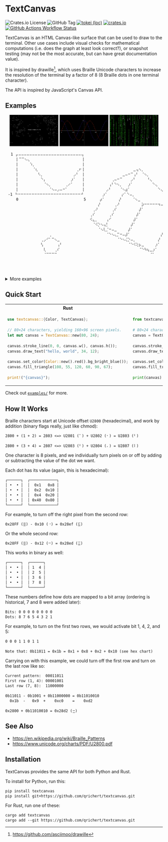 # TextCanvas

![Crates.io License](https://img.shields.io/crates/l/textcanvas)
![GitHub Tag](https://img.shields.io/github/v/tag/qrichert/textcanvas?sort=semver&filter=*.*.*&label=release)
[![tokei (loc)](https://tokei.rs/b1/github/qrichert/textcanvas?label=loc&style=flat)](https://github.com/XAMPPRocky/tokei)
[![crates.io](https://img.shields.io/crates/d/textcanvas?logo=rust&logoColor=white&color=orange)](https://crates.io/crates/textcanvas)
[![GitHub Actions Workflow Status](https://img.shields.io/github/actions/workflow/status/qrichert/textcanvas/run-tests.yml?label=tests)](https://github.com/qrichert/textcanvas/actions)

TextCanvas is an HTML Canvas-like surface that can be used to draw to
the terminal. Other use cases include visual checks for mathematical
computations (i.e. does the graph at least look correct?), or snapshot
testing (may not be the most accurate, but can have great documentation
value).

It is inspired by drawille[^1], which uses Braille Unicode characters to
increase the resolution of the terminal by a factor of 8 (8 Braille dots
in one terminal character).

The API is inspired by JavaScript's Canvas API.

## Examples

<p align="center">
  <img src="./examples/game_of_life.png" alt="Game of Life" style="width: 31%;" />
  <img src="./examples/graph.png" alt="Graph" style="width: 31%;" />
  <img src="./examples/matrix.png" alt="Matrix" style="width: 31%;" />
</p>

```
⠀⠀1⠀⡤⠤⠤⠤⠤⠤⠤⠤⠤⠤⠤⠤⠤⠤⠤⠤⠤⠤⠤⠤⠤⠤⠤⠤⢤⠀⠀⠀⠀⠀⠀⠀⠀⠀⠀⠀⠀⠀⠀⠀⠀⠀⠀⠀⠀⠀⠀⠀⠀⠀⠀⠀⠀⠀⠀⠀⠀⠀⠀⠀⠀⠀⠀⠀⠀⠀⠀⠀⠀⠀⠀⠀⠀⠀⠀⠀
⠀⠀⠀⠀⡇⠉⠉⠢⢄⠀⠀⠀⠀⠀⠀⠀⠀⠀⠀⠀⠀⠀⠀⠀⠀⠀⠀⠀⢸⠀⠀⠀⠀⠀⠀⠀⠀⠀⠀⠀⠀⠀⠀⠀⠀⠀⠀⠀⠀⠀⠀⠀⠀⠀⠀⠀⠀⠀⠀⠀⠑⠢⣀⠀⠀⠀⠀⠀⠀⠀⠀⠀⠀⠀⠀⠀⠀⠀⠀⠀
⠀⠀⠀⠀⡇⠀⠀⠀⠀⠱⡀⠀⠀⠀⠀⠀⠀⠀⠀⠀⠀⠀⠀⠀⠀⠀⠀⠀⢸⠀⠀⠀⠀⠀⠀⠀⠀⠀⠀⠀⠀⠀⠀⠀⠀⠀⠀⠀⠀⠀⠀⠀⠀⠀⠀⠀⠀⠀⠀⠀⠀⠀⠀⠑⠢⣀⠀⠀⠀⠀⠀⠀⠀⠀⠀⠀⠀⠀⠀⠀
⠀⠀⠀⠀⡇⠀⠀⠀⠀⠀⠈⢆⠀⠀⠀⠀⠀⠀⠀⠀⠀⠀⠀⠀⠀⠀⢀⠖⢸⠀⠀⠀⠀⠀⠀⠀⠀⠀⠀⠀⠀⠀⠀⠀⠀⠀⠀⣀⢤⠢⡀⠀⠀⠀⠀⠀⠀⠀⠀⠀⠀⠀⠀⠀hello,⠢world⠀⠀⠀⠀
⠀⠀⠀⠀⡇⠀⠀⠀⠀⠀⠀⠀⠣⡀⠀⠀⠀⠀⠀⠀⠀⠀⠀⠀⠀⡠⠃⠀⢸⠀⠀⠀⠀⠀⠀⠀⠀⠀⠀⠀⠀⠀⠀⣀⠤⠒⠉⢠⠃⠀⠈⠢⡀⠀⠀⠀⠀⠀⠀⠀⠀⠀⠀⠀⠀⠀⠀⠀⠀⠀⠀⠀⠉⠢⢄⠀⠀⠀⠀⠀
⠀⠀⠀⠀⡇⠀⠀⠀⠀⠀⠀⠀⠀⠑⡄⠀⠀⠀⠀⠀⠀⠀⠀⠀⡰⠁⠀⠀⢸⠀⠀⠀⠀⠀⠀⠀⠀⠀⠀⢀⠤⠒⠉⠀⠀⠀⡠⠃⠀⠀⠀⠀⠘⢄⠀⠀⠀⠀⠀⠀⠀⠀⠀⠀⠀⠀⠀⠀⠀⠀⠀⠀⠀⠀⠀⠉⠢⢄⠀⠀
⠀⠀⠀⠀⡇⠀⠀⠀⠀⠀⠀⠀⠀⠀⠈⠢⡀⠀⠀⠀⠀⠀⢀⠔⠁⠀⠀⠀⢸⠀⠀⠀⠀⠀⠀⠀⠀⠀⢠⠃⠑⠢⡀⠀⠀⡰⠁⠀⠀⠀⠀⠀⠀⠀⠑⢄⠀⠀⠀⠀⠀⠀⠀⠀⠀⠀⠀⠀⠀⠀⠀⠀⠀⠀⠀⠀⠀⠀⠀⠀
⠀⠀⠀⠀⡇⠀⠀⠀⠀⠀⠀⠀⠀⠀⠀⠀⠈⠢⠤⡠⠤⠒⠁⠀⠀⠀⠀⠀⢸⠀⠀⠀⠀⠀⠀⠀⠀⡠⠃⠀⠀⠀⠈⠢⣴⠁⠀⠀⠀⠀⠀⠀⠀⠀⠀⠀⠑⢄⠀⠀⠀⠀⠀⠀⠀⠀⠀⠀⠀⠀⠀⠀⠀⠀⠀⠀⠀⠀⠀⠀
⠀-1⠀⠓⠒⠒⠒⠒⠒⠒⠒⠒⠒⠒⠒⠒⠒⠒⠒⠒⠒⠒⠒⠒⠒⠒⠒⠚⠀⠀⠀⠀⠀⠀⠀⡰⠁⠀⠀⠀⠀⠀⡔⠁⠑⠤⡀⠀⠀⠀⠀⠀⠀⠀⠀⠀⠀⠑⡄⠀⠀⠀⠀⠀⠀⠀⠀⠀⠀⠀⠀⠀⠀⠀⠀⠀⠀⠀⠀
⠀⠀⠀⠀0⠀⠀⠀⠀⠀⠀⠀⠀⠀⠀⠀⠀⠀⠀⠀⠀⠀⠀⠀⠀⠀⠀⠀⠀5⠀⠀⠀⠀⠀⡴⠁⠀⠀⠀⠀⠀⡜⠀⠀⠀⠀⠈⠢⣀⠀⠀⠀⠀⠀⠀⠀⠀⠀⠈⠢⡀⠀⠀⠀⠀⠀⠀⠀⠀⠀⠀⠀⠀⠀⠀⠀⠀⠀⠀
⠀⠀⠀⠀⠀⠀⠀⠀⠀⠀⠀⠀⠀⠀⠀⠀⠀⠀⠀⠀⠀⠀⠀⠀⠀⠀⠀⠀⠀⠀⠀⠀⠀⠀⡜⠀⠀⠀⠀⠀⢀⠜⠀⠀⠀⠀⠀⠀⠀⠀⡵⠒⠒⠒⠒⠒⠲⠤⠤⠤⠤⠬⢦⠀⠀⠀⠀⠀⠀⠀⠀⠀⠀⠀⠀⠀⠀⠀⠀⠀
⠀⠀⠀⠀⠀⠀⠀⠀⠀⠀⠀⠀⠀⠀⠀⠀⠀⠀⠀⠀⠀⠀⠀⠀⠀⠀⠀⠀⠀⠀⠀⠀⢀⠜⠀⠀⠀⠀⠀⢀⠎⠀⠀⠀⠀⠀⠀⠀⠀⡼⠁⠀⠀⠀⠀⠀⠀⠀⠀⠀⠀⢠⠃⠀⠀⠀⠀⠀⠀⠀⠀⠀⠀⠀⠀⠀⠀⠀⠀⠀
⠀⠀⠀⠀⠀⠀⠀⠀⠀⠀⠀⠀⠀⠀⠀⠀⠀⠀⠀⠀⠀⠀⠀⠀⠀⠀⠀⠀⠀⠀⠀⢀⠎⠀⠀⠀⠀⠀⢀⠎⠀⠀⠀⠀⠀⠀⠀⠀⡼⠁⠀⠀⠀⠀⠀⠀⠀⠀⠀⠀⢠⠃⠀⠀⠀⠀⠀⠀⠀⠀⠀⠀⠀⠀⠀⠀⠀⠀⠀⠀
⠀⠀⠀⠀⠀⠀⠀⠀⠀⠀⠀⠀⠀⠀⠀⠀⠀⠀⠀⠀⠀⠀⠀⠀⠀⠀⠀⠀⠀⠀⠀⠪⣄⡀⠀⠀⠀⢠⠊⠀⠀⠀⠀⠀⠀⠀⠀⡼⠁⠀⠀⠀⠀⠀⠀⠀⠀⠀⠀⢀⠎⠀⠀⠀⠀⠀⠀⠀⠀⠀⠀⠀⠀⠀⠀⠀⠀⠀⠀⠀
⠀⠀⠀⠀⠀⠀⠀⠀⠀⠀⠀⠀⠀⠀⠀⠀⠀⠀⠀⠀⠀⠀⠀⠀⠀⠀⠀⠀⠀⠀⠀⠀⠈⠪⡑⠢⢤⡃⠀⠀⠀⠀⠀⠀⠀⠀⡼⠁⠀⠀⠀⠀⠀⠀⠀⠀⠀⠀⢀⠎⠀⠀⠀⠀⠀⠀⠀⠀⠀⠀⠀⠀⠀⠀⠀⠀⠀⠀⠀⠀
⠀⠀⠀⠀⠀⠀⠀⠀⠀⠀⠀⠀⠀⠀⠀⠀⠀⠀⠀⠀⠀⠀⠀⠀⠀⠀⠀⠀⠀⠀⠀⠀⠀⠀⠈⠢⢇⡈⠒⠤⣀⠀⠀⠀⠀⡼⠁⠀⠀⠀⠀⠀⠀⠀⠀⠀⠀⠀⡞⠀⠀⠀⠀⠀⠀⠀⠀⠀⠀⠀⠀⠀⠀⠀⠀⠀⠀⠀⠀⠀
⠀⠀⠀⠀⠀⠀⠀⠀⠀⠀⠀⠀⠀⠀⠀⠀⢀⠀⠀⠀⠀⠀⠀⠀⠀⠀⠀⠀⠀⠀⠀⠀⠀⠀⠀⠀⠀⠈⠑⠢⢄⡉⠒⠤⡼⠁⠀⠀⠀⠀⠀⠀⠀⠀⠀⠀⠀⡜⠀⠀⠀⠀⠀⠀⠀⠀⠀⠀⠀⠀⢀⠀⠀⠀⠀⠀⠀⠀⠀⠀
⠀⠀⠀⠀⠀⠀⠀⠀⠀⠀⠀⠀⠀⢀⡠⠊⠁⠉⠢⣀⠀⠀⠀⠀⠀⠀⠀⠀⠀⠀⠀⠀⠀⠀⠀⠀⠀⠀⠀⠀⠀⠈⠑⠢⢌⡑⠤⡀⠀⠀⠀⠀⠀⠀⠀⠀⡜⠀⠀⠀⠀⠀⠀⠀⠀⠀⠀⠀⢀⣴⣿⣷⣄⠀⠀⠀⠀⠀⠀⠀
⠀⠀⠀⠀⠀⠀⠀⠀⠀⠀⠀⠀⠀⢣⠀⠀⠀⠀⠀⢠⠃⠀⠀⠀⠀⠀⠀⠀⠀⠀⠀⠀⠀⠀⠀⠀⠀⠀⠀⠀⠀⠀⠀⠀⠀⠈⠑⠪⢕⡦⣀⠀⠀⠀⠀⡰⠁⠀⠀⠀⠀⠀⠀⠀⠀⠀⠀⢴⣿⣿⣿⣿⣿⣷⠄⠀⠀⠀⠀⠀
⠀⠀⠀⠀⠀⠀⠀⠀⠀⠀⠀⠀⠀⠀⢇⠀⠀⠀⢀⠎⠀⠀⠀⠀⠀⠀⠀⠀⠀⠀⠀⠀⠀⠀⠀⠀⠀⠀⠀⠀⠀⠀⠀⠀⠀⠀⠀⠀⠀⠈⠑⠳⢦⣀⡰⠁⠀⠀⠀⠀⠀⠀⠀⠀⠀⠀⠀⠀⠙⢿⣿⣿⠟⠁⠀⠀⠀⠀⠀⠀
⠀⠀⠀⠀⠀⠀⠀⠀⠀⠀⠀⠀⠀⠀⠈⠉⠉⠉⠉⠀⠀⠀⠀⠀⠀⠀⠀⠀⠀⠀⠀⠀⠀⠀⠀⠀⠀⠀⠀⠀⠀⠀⠀⠀⠀⠀⠀⠀⠀⠀⠀⠀⠀⠈⠁⠀⠀⠀⠀⠀⠀⠀⠀⠀⠀⠀⠀⠀⠀⠀⠙⠁⠀⠀⠀⠀⠀⠀⠀⠀
⠀⠀⠀⠀⠀⠀⠀⠀⠀⠀⠀⠀⠀⠀⠀⠀⠀⠀⠀⠀⠀⠀⠀⠀⠀⠀⠀⠀⠀⠀⠀⠀⠀⠀⠀⠀⠀⠀⠀⠀⠀⠀⠀⠀⠀⠀⠀⠀⠀⠀⠀⠀⠀⠀⠀⠀⠀⠀⠀⠀⠀⠀⠀⠀⠀⠀⠀⠀⠀⠀⠀⠀⠀⠀⠀⠀⠀⠀⠀⠀
⠀⠀⠀⠀⠀⠀⠀⠀⠀⠀⠀⠀⠀⠀⠀⠀⠀⠀⠀⠀⠀⠀⠀⠀⠀⠀⠀⠀⠀⠀⠀⠀⠀⠀⠀⠀⠀⠀⠀⠀⠀⠀⠀⠀⠀⠀⠀⠀⠀⠀⠀⠀⠀⠀⠀⠀⠀⠀⠀⠀⠀⠀⠀⠀⠀⠀⠀⠀⠀⠀⠀⠀⠀⠀⠀⠀⠀⠀⠀⠀
⠀⠀⠀⠀⠀⠀⠀⠀⠀⠀⠀⠀⠀⠀⠀⠀⠀⠀⠀⠀⠀⠀⠀⠀⠀⠀⠀⠀⠀⠀⠀⠀⠀⠀⠀⠀⠀⠀⠀⠀⠀⠀⠀⠀⠀⠀⠀⠀⠀⠀⠀⠀⠀⠀⠀⠀⠀⠀⠀⠀⠀⠀⠀⠀⠀⠀⠀⠀⠀⠀⠀⠀⠀⠀⠀⠀⠀⠀⠀⠀
```

<details><summary>More examples</summary>
<p>

## Shapes

<table>
<tr><th></th><th>Rust</th><th>Python</th></tr>
<tr><td>

```
⠑⠢⣀⠀⠀⠀⠀⠀⠀⠀⠀⠀⠀⠀⠀
⠀⠀⠀⠑⠢⣀⠀⠀⠀⠀⠀⠀⠀⠀⠀
⠀hello,⠢world⠀⠀
⠀⠀⠀⠀⠀⠀⠀⠀⠀⠉⠢⢄⠀⠀⠀
⠀⠀⠀⠀⠀⠀⠀⠀⠀⠀⠀⠀⠉⠢⢄

⠀⠀⠀⠀⠀⠀⠀⠀⠀⠀⠀⠀⠀⠀⠀ ⠀⠀⠀⠀⠀⠀⠀⠀⠀⠀⠀⠀⠀⠀⠀
⠀⠀⢰⠒⠒⠒⠒⠒⠒⠒⠒⠒⡆⠀⠀ ⠀⠀⢰⣶⣶⣶⣶⣶⣶⣶⣶⣶⡆⠀⠀
⠀⠀⢸⠀⠀⠀⠀⠀⠀⠀⠀⠀⡇⠀⠀ ⠀⠀⢸⣿⣿⣿⣿⣿⣿⣿⣿⣿⡇⠀⠀
⠀⠀⠸⠤⠤⠤⠤⠤⠤⠤⠤⠤⠇⠀⠀ ⠀⠀⠸⠿⠿⠿⠿⠿⠿⠿⠿⠿⠇⠀⠀
⠀⠀⠀⠀⠀⠀⠀⠀⠀⠀⠀⠀⠀⠀⠀ ⠀⠀⠀⠀⠀⠀⠀⠀⠀⠀⠀⠀⠀⠀⠀

⠀⠀⠀⠀⠀⠀⠀⠀⠀⠀⠀⠀⠀⠀⠀ ⠀⠀⠀⠀⠀⠀⠀⠀⠀⠀⠀⠀⠀⠀⠀
⠀⠀⢰⠢⠤⣀⡀⠀⠀⠀⠀⠀⠀⠀⠀ ⠀⠀⢰⣦⣤⣀⡀⠀⠀⠀⠀⠀⠀⠀⠀
⠀⠀⢸⠀⠀⠀⠈⠉⢒⡢⠄⠀⠀⠀⠀ ⠀⠀⢸⣿⣿⣿⣿⣿⣶⡦⠄⠀⠀⠀⠀
⠀⠀⡇⠀⣀⠤⠔⠊⠁⠀⠀⠀⠀⠀⠀ ⠀⠀⣿⣿⣿⠿⠟⠋⠁⠀⠀⠀⠀⠀⠀
⠀⠀⠓⠉⠀⠀⠀⠀⠀⠀⠀⠀⠀⠀⠀ ⠀⠀⠛⠉⠀⠀⠀⠀⠀⠀⠀⠀⠀⠀⠀

⠀⠀⠀⠀⠀⠀⣀⣀⣀⡀⠀⠀⠀⠀⠀ ⠀⠀⠀⠀⠀⠀⣀⣀⣀⡀⠀⠀⠀⠀⠀
⠀⠀⠀⠀⡠⠊⠀⠀⠀⠈⠢⡀⠀⠀⠀ ⠀⠀⠀⠀⣠⣾⣿⣿⣿⣿⣦⡀⠀⠀⠀
⠀⠀⠀⠀⡇⠀⠀⠀⠀⠀⠀⡇⠀⠀⠀ ⠀⠀⠀⠀⣿⣿⣿⣿⣿⣿⣿⡇⠀⠀⠀
⠀⠀⠀⠀⠣⡀⠀⠀⠀⠀⡠⠃⠀⠀⠀ ⠀⠀⠀⠀⠻⣿⣿⣿⣿⣿⡿⠃⠀⠀⠀
⠀⠀⠀⠀⠀⠈⠒⠒⠒⠊⠀⠀⠀⠀⠀ ⠀⠀⠀⠀⠀⠈⠛⠛⠛⠋⠀⠀⠀⠀⠀

⠀⠀⠀⠀⠀⠀⠀⢀⠀⠀⠀⠀⠀⠀⠀ ⠀⠀⠀⠀⠀⠀⠀⢀⠀⠀⠀⠀⠀⠀⠀
⠀⠀⠀⠀⢀⡠⠊⠁⠉⠢⣀⠀⠀⠀⠀ ⠀⠀⠀⠀⠀⢀⣴⣿⣷⣄⠀⠀⠀⠀⠀
⠀⠀⠀⠀⢣⠀⠀⠀⠀⠀⢠⠃⠀⠀⠀ ⠀⠀⠀⠀⢴⣿⣿⣿⣿⣿⣷⠄⠀⠀⠀
⠀⠀⠀⠀⠀⢇⠀⠀⠀⢀⠎⠀⠀⠀⠀ ⠀⠀⠀⠀⠀⠙⢿⣿⣿⠟⠁⠀⠀⠀⠀
⠀⠀⠀⠀⠀⠈⠉⠉⠉⠉⠀⠀⠀⠀⠀ ⠀⠀⠀⠀⠀⠀⠀⠙⠁⠀⠀⠀⠀⠀⠀
```

</td><td>

```rust
let mut canvas = TextCanvas::new(15, 5);
canvas.stroke_line(0, 0, canvas.w(), canvas.h());
canvas.draw_text("hello, world", 1, 2);



let mut canvas = TextCanvas::new(15, 5);
canvas.stroke_rect(5, 5, 20, 10);




let mut canvas = TextCanvas::new(15, 5);
canvas.stroke_triangle(5, 5, 20, 10, 4, 17);




let mut canvas = TextCanvas::new(15, 5);
canvas.stroke_circle(canvas.cx(), canvas.cy(), 7);




let mut canvas = TextCanvas::new(15, 5);
canvas.stroke_ngon(canvas.cx(), canvas.cy(), 7, 5, PI / 2.0);
```

</td><td>

<!-- blacken-docs:off -->

```python
canvas = TextCanvas(15, 5)
canvas.stroke_line(0, 0, canvas.w, canvas.h)
canvas.draw_text("hello, world", 1, 2)



canvas = TextCanvas(15, 5)
canvas.fill_rect(5, 5, 20, 10)




canvas = TextCanvas(15, 5)
canvas.fill_triangle(5, 5, 20, 10, 4, 17)




canvas = TextCanvas(15, 5)
canvas.fill_circle(canvas.cx, canvas.cy, 7)




canvas = TextCanvas(15, 5)
canvas.fill_ngon(canvas.cx, canvas.cy, 7, 4, 0.0)
```

<!-- blacken-docs:on -->

</td></tr>
</table>

## Plots

<table>
<tr><th></th><th>Rust</th><th>Python</th></tr>
<tr><td>

```
⠀⠀⠀⠀⠀⠀⠀⠀⠀⠀⠀⢀⠤⠒⠉ ⠀⠀⠀⠀⠀⠀⠀⠀⠀⠀⠀⢀⠀⠂⠈ ⠀⠀⠀⠀⠀⠀⠀⠀⠀⠀⠀⢀⠀⡆⢸
⠀⠀⠀⠀⠀⠀⠀⠀⢀⠤⠊⠁⠀⠀⠀ ⠀⠀⠀⠀⠀⠀⠀⠀⢀⠀⠂⠀⠀⠀⠀ ⠀⠀⠀⠀⠀⠀⠀⠀⢀⠀⡆⢸⠀⡇⢸
⠀⠀⠀⠀⠀⢀⠤⠊⠁⠀⠀⠀⠀⠀⠀ ⠀⠀⠀⠀⠀⢀⠀⠂⠀⠀⠀⠀⠀⠀⠀ ⠀⠀⠀⠀⠀⢀⠀⡆⢸⠀⡇⢸⠀⡇⢸
⠀⠀⢀⠤⠊⠁⠀⠀⠀⠀⠀⠀⠀⠀⠀ ⠀⠀⢀⠀⠂⠀⠀⠀⠀⠀⠀⠀⠀⠀⠀ ⠀⠀⢀⠀⡆⢸⠀⡇⢸⠀⡇⢸⠀⡇⢸
⡠⠊⠁⠀⠀⠀⠀⠀⠀⠀⠀⠀⠀⠀⠀ ⡀⠂⠀⠀⠀⠀⠀⠀⠀⠀⠀⠀⠀⠀⠀ ⡀⡆⢸⠀⡇⢸⠀⡇⢸⠀⡇⢸⠀⡇⢸

⠱⡀⠀⠀⠀⠀⠀⠀⠀⠀⠀⠀⠀⠀⡜ ⡇⠀⠀⠀⠀⠀⠀⠀⠀⠀⠀⠀⠀⢠⣿
⠀⢣⠀⠀⠀⠀⠀⠀⠀⠀⠀⠀⠀⡜⠀ ⣿⡄⠀⠀⠀⠀⠀⠀⠀⠀⠀⠀⠀⣼⣿
⠀⠀⠣⡀⠀⠀⠀⠀⠀⠀⠀⠀⡔⠁⠀ ⣿⣿⣄⠀⠀⠀⠀⠀⠀⠀⠀⢀⣼⣿⣿
⠀⠀⠀⠑⡄⠀⠀⠀⠀⠀⢀⠎⠀⠀⠀ ⣿⣿⣿⣦⡀⠀⠀⠀⠀⠀⣠⣾⣿⣿⣿
⠀⠀⠀⠀⠈⠒⠤⣀⠤⠒⠁⠀⠀⠀⠀ ⣿⣿⣿⣿⣿⣦⣤⣠⣤⣾⣿⣿⣿⣿⣿

⠀⠀⠀⠀⠀⠀⠀⡇⠀⠀⠀⢀⠤⠒⠉ ⠀⠀⠀⠀⡇⢠⠋⠑⡄⠀⠀⠀⠀⠀⢀
⠀⠀⠀⠀⠀⠀⠀⡇⢀⠤⠊⠁⠀⠀⠀ ⠀⠀⠀⠀⣇⠇⠀⠀⢱⠀⠀⠀⠀⠀⡎
⠤⠤⠤⠤⠤⢤⠤⡯⠥⠤⠤⠤⠤⠤⠤ ⡤⠤⠤⠤⡿⠤⠤⠤⠤⡧⠤⠤⠤⡼⠤
⠀⠀⢀⠤⠊⠁⠀⡇⠀⠀⠀⠀⠀⠀⠀ ⠸⡀⠀⢰⡇⠀⠀⠀⠀⠸⡀⠀⢠⠃⠀
⡠⠊⠁⠀⠀⠀⠀⡇⠀⠀⠀⠀⠀⠀⠀ ⠀⠱⡠⠃⡇⠀⠀⠀⠀⠀⠑⠤⠊⠀⠀
```

</td><td>

```rust
let mut canvas = TextCanvas::new(15, 5);
let x: Vec<f64> = (-5..=5).map(f64::from).collect();
let y: Vec<f64> = (-5..=5).map(f64::from).collect();

// Row 1.
Plot::line(&mut canvas, &x, &y);
Plot::scatter(&mut canvas, &x, &y);
Plot::bars(&mut canvas, &x, &y);

// Row 2.
Plot::function(&mut canvas, -10.0, 10.0, &|x| x * x);
Plot::function_filled(&mut canvas, -10.0, 10.0, &|x| x * x);

// Row 3.
Plot::stroke_xy_axes(&mut canvas, &x, &y);
Plot::line(&mut canvas, &x, &y);

let f = |x: f64| x.sin();
Plot::stroke_xy_axes_of_function(&mut canvas, -3.0, 7.0, &f);
Plot::function(&mut canvas, -3.0, 7.0, &f);
```

</td><td>

<!-- blacken-docs:off -->

```python
canvas = TextCanvas(15, 5)
x: list[float] = list(range(-5, 6))
y: list[float] = list(range(-5, 6))

# Row 1.
Plot.line(canvas, x, y)
Plot.scatter(canvas, x, y)
Plot.bars(canvas, x, y)

# Row 2.
Plot.function(canvas, -10.0, 10.0, lambda x: x ** 2)
Plot.function_filled(canvas, -10.0, 10.0, lambda x: x ** 2)

# Row 3.
Plot.stroke_xy_axes(canvas, x, y)
Plot.line(canvas, x, y)

f = lambda x: math.sin(x)
Plot.stroke_xy_axes_of_function(canvas, -3.0, 7.0, f)
Plot.function(canvas, -3.0, 7.0, f)
```

<!-- blacken-docs:on -->

</td></tr>
</table>

## Charts

<table>
<tr><th></th><th>Rust</th><th>Python</th></tr>
<tr><td>

```
⠀⠀⠀⠀⠀⠀⠀5⠀⡤⠤⠤⠤⠤⠤⠤⠤⠤⠤⠤⠤⠤⠤⠤⠤⠤⠤⠤⠤⠤⠤⠤⠤⢤⠀
⠀⠀⠀⠀⠀⠀⠀⠀⠀⡇⠀⠀⠀⠀⠀⠀⠀⠀⠀⠀⠀⠀⠀⠀⠀⠀⠀⠀⠀⣀⠤⠒⠉⢸⠀
⠀⠀⠀⠀⠀⠀⠀⠀⠀⡇⠀⠀⠀⠀⠀⠀⠀⠀⠀⠀⠀⠀⠀⠀⠀⠀⣀⠤⠊⠀⠀⠀⠀⢸⠀
⠀⠀⠀⠀⠀⠀⠀⠀⠀⡇⠀⠀⠀⠀⠀⠀⠀⠀⠀⠀⠀⠀⢀⡠⠒⠉⠀⠀⠀⠀⠀⠀⠀⢸⠀
⠀⠀⠀⠀⠀⠀⠀⠀⠀⡇⠀⠀⠀⠀⠀⠀⠀⠀⠀⢀⠤⠊⠁⠀⠀⠀⠀⠀⠀⠀⠀⠀⠀⢸⠀
⠀⠀⠀⠀⠀⠀⠀⠀⠀⡇⠀⠀⠀⠀⠀⢀⡠⠔⠊⠁⠀⠀⠀⠀⠀⠀⠀⠀⠀⠀⠀⠀⠀⢸⠀
⠀⠀⠀⠀⠀⠀⠀⠀⠀⡇⠀⠀⢀⡠⠔⠁⠀⠀⠀⠀⠀⠀⠀⠀⠀⠀⠀⠀⠀⠀⠀⠀⠀⢸⠀
⠀⠀⠀⠀⠀⠀⠀⠀⠀⡇⡠⠒⠁⠀⠀⠀⠀⠀⠀⠀⠀⠀⠀⠀⠀⠀⠀⠀⠀⠀⠀⠀⠀⢸⠀
⠀⠀⠀⠀⠀⠀-5⠀⠓⠒⠒⠒⠒⠒⠒⠒⠒⠒⠒⠒⠒⠒⠒⠒⠒⠒⠒⠒⠒⠒⠒⠒⠚⠀
⠀⠀⠀⠀⠀⠀⠀⠀-5⠀⠀⠀⠀⠀⠀⠀⠀⠀⠀⠀⠀⠀⠀⠀⠀⠀⠀⠀⠀⠀⠀⠀⠀5

⠀⠀⠀⠀⠀⠀⠀5⠀⡤⠤⠤⠤⠤⠤⠤⠤⠤⠤⠤⠤⠤⠤⠤⠤⠤⠤⠤⠤⠤⠤⠤⠤⢤⠀
⠀⠀⠀⠀⠀⠀⠀⠀⠀⡇⠀⠀⠀⠀⠀⠀⠀⠀⠀⠀⠀⠀⠀⠀⠀⠀⠀⠀⠀⠀⠄⠀⠈⢸⠀
⠀⠀⠀⠀⠀⠀⠀⠀⠀⡇⠀⠀⠀⠀⠀⠀⠀⠀⠀⠀⠀⠀⠀⠀⠀⠀⠀⠀⠂⠀⠀⠀⠀⢸⠀
⠀⠀⠀⠀⠀⠀⠀⠀⠀⡇⠀⠀⠀⠀⠀⠀⠀⠀⠀⠀⠀⠀⠀⠠⠀⠈⠀⠀⠀⠀⠀⠀⠀⢸⠀
⠀⠀⠀⠀⠀⠀⠀⠀⠀⡇⠀⠀⠀⠀⠀⠀⠀⠀⠀⠀⠀⠂⠀⠀⠀⠀⠀⠀⠀⠀⠀⠀⠀⢸⠀
⠀⠀⠀⠀⠀⠀⠀⠀⠀⡇⠀⠀⠀⠀⠀⠀⠠⠀⠀⠁⠀⠀⠀⠀⠀⠀⠀⠀⠀⠀⠀⠀⠀⢸⠀
⠀⠀⠀⠀⠀⠀⠀⠀⠀⡇⠀⠀⠀⠀⠐⠀⠀⠀⠀⠀⠀⠀⠀⠀⠀⠀⠀⠀⠀⠀⠀⠀⠀⢸⠀
⠀⠀⠀⠀⠀⠀⠀⠀⠀⡇⡀⠀⠁⠀⠀⠀⠀⠀⠀⠀⠀⠀⠀⠀⠀⠀⠀⠀⠀⠀⠀⠀⠀⢸⠀
⠀⠀⠀⠀⠀⠀-5⠀⠓⠒⠒⠒⠒⠒⠒⠒⠒⠒⠒⠒⠒⠒⠒⠒⠒⠒⠒⠒⠒⠒⠒⠒⠚⠀
⠀⠀⠀⠀⠀⠀⠀⠀-5⠀⠀⠀⠀⠀⠀⠀⠀⠀⠀⠀⠀⠀⠀⠀⠀⠀⠀⠀⠀⠀⠀⠀⠀5

⠀⠀⠀⠀⠀⠀⠀5⠀⡤⠤⠤⠤⠤⠤⠤⠤⠤⠤⠤⠤⠤⠤⠤⠤⠤⠤⠤⠤⠤⠤⠤⠤⢤⠀
⠀⠀⠀⠀⠀⠀⠀⠀⠀⡇⠀⠀⠀⠀⠀⠀⠀⠀⠀⠀⠀⠀⠀⠀⠀⠀⠀⠀⠀⠀⡄⠀⢸⢸⠀
⠀⠀⠀⠀⠀⠀⠀⠀⠀⡇⠀⠀⠀⠀⠀⠀⠀⠀⠀⠀⠀⠀⠀⠀⠀⠀⠀⠀⡆⠀⡇⠀⢸⢸⠀
⠀⠀⠀⠀⠀⠀⠀⠀⠀⡇⠀⠀⠀⠀⠀⠀⠀⠀⠀⠀⠀⠀⠀⢠⠀⢸⠀⠀⡇⠀⡇⠀⢸⢸⠀
⠀⠀⠀⠀⠀⠀⠀⠀⠀⡇⠀⠀⠀⠀⠀⠀⠀⠀⠀⠀⠀⡆⠀⢸⠀⢸⠀⠀⡇⠀⡇⠀⢸⢸⠀
⠀⠀⠀⠀⠀⠀⠀⠀⠀⡇⠀⠀⠀⠀⠀⠀⢠⠀⠀⡇⠀⡇⠀⢸⠀⢸⠀⠀⡇⠀⡇⠀⢸⢸⠀
⠀⠀⠀⠀⠀⠀⠀⠀⠀⡇⠀⠀⠀⠀⢰⠀⢸⠀⠀⡇⠀⡇⠀⢸⠀⢸⠀⠀⡇⠀⡇⠀⢸⢸⠀
⠀⠀⠀⠀⠀⠀⠀⠀⠀⡇⡀⠀⡇⠀⢸⠀⢸⠀⠀⡇⠀⡇⠀⢸⠀⢸⠀⠀⡇⠀⡇⠀⢸⢸⠀
⠀⠀⠀⠀⠀⠀-5⠀⠓⠒⠒⠒⠒⠒⠒⠒⠒⠒⠒⠒⠒⠒⠒⠒⠒⠒⠒⠒⠒⠒⠒⠒⠚⠀
⠀⠀⠀⠀⠀⠀⠀⠀-5⠀⠀⠀⠀⠀⠀⠀⠀⠀⠀⠀⠀⠀⠀⠀⠀⠀⠀⠀⠀⠀⠀⠀⠀5

⠀⠀⠀⠀⠀⠀⠀1⠀⡤⠤⠤⠤⠤⠤⠤⠤⠤⠤⠤⠤⠤⠤⠤⠤⠤⠤⠤⠤⠤⠤⠤⠤⢤⠀
⠀⠀⠀⠀⠀⠀⠀⠀⠀⡇⠉⠉⠢⢄⠀⠀⠀⠀⠀⠀⠀⠀⠀⠀⠀⠀⠀⠀⠀⠀⠀⠀⠀⢸⠀
⠀⠀⠀⠀⠀⠀⠀⠀⠀⡇⠀⠀⠀⠀⠱⡀⠀⠀⠀⠀⠀⠀⠀⠀⠀⠀⠀⠀⠀⠀⠀⠀⠀⢸⠀
⠀⠀⠀⠀⠀⠀⠀⠀⠀⡇⠀⠀⠀⠀⠀⠈⢆⠀⠀⠀⠀⠀⠀⠀⠀⠀⠀⠀⠀⠀⠀⢀⠖⢸⠀
⠀⠀⠀⠀⠀⠀⠀⠀⠀⡇⠀⠀⠀⠀⠀⠀⠀⠣⡀⠀⠀⠀⠀⠀⠀⠀⠀⠀⠀⠀⡠⠃⠀⢸⠀
⠀⠀⠀⠀⠀⠀⠀⠀⠀⡇⠀⠀⠀⠀⠀⠀⠀⠀⠑⡄⠀⠀⠀⠀⠀⠀⠀⠀⠀⡰⠁⠀⠀⢸⠀
⠀⠀⠀⠀⠀⠀⠀⠀⠀⡇⠀⠀⠀⠀⠀⠀⠀⠀⠀⠈⠢⡀⠀⠀⠀⠀⠀⢀⠔⠁⠀⠀⠀⢸⠀
⠀⠀⠀⠀⠀⠀⠀⠀⠀⡇⠀⠀⠀⠀⠀⠀⠀⠀⠀⠀⠀⠈⠢⠤⡠⠤⠒⠁⠀⠀⠀⠀⠀⢸⠀
⠀⠀⠀⠀⠀⠀-1⠀⠓⠒⠒⠒⠒⠒⠒⠒⠒⠒⠒⠒⠒⠒⠒⠒⠒⠒⠒⠒⠒⠒⠒⠒⠚⠀
⠀⠀⠀⠀⠀⠀⠀⠀⠀0⠀⠀⠀⠀⠀⠀⠀⠀⠀⠀⠀⠀⠀⠀⠀⠀⠀⠀⠀⠀⠀⠀⠀⠀5

⠀⠀⠀⠀⠀⠀⠀1⠀⡤⠤⠤⠤⠤⠤⠤⠤⠤⠤⠤⠤⠤⠤⠤⠤⠤⠤⠤⠤⠤⠤⠤⠤⢤⠀
⠀⠀⠀⠀⠀⠀⠀⠀⠀⡇⣿⣷⣦⡀⠀⠀⠀⠀⠀⠀⠀⠀⠀⠀⠀⠀⠀⠀⠀⠀⠀⠀⠀⢸⠀
⠀⠀⠀⠀⠀⠀⠀⠀⠀⡇⣿⣿⣿⣿⣦⡀⠀⠀⠀⠀⠀⠀⠀⠀⠀⠀⠀⠀⠀⠀⠀⠀⠀⢸⠀
⠀⠀⠀⠀⠀⠀⠀⠀⠀⡇⣿⣿⣿⣿⣿⣷⣄⠀⠀⠀⠀⠀⠀⠀⠀⠀⠀⠀⠀⠀⠀⢀⣶⢸⠀
⠀⠀⠀⠀⠀⠀⠀⠀⠀⡇⣿⣿⣿⣿⣿⣿⣿⡄⠀⠀⠀⠀⠀⠀⠀⠀⠀⠀⠀⠀⢠⣿⣿⢸⠀
⠀⠀⠀⠀⠀⠀⠀⠀⠀⡇⣿⣿⣿⣿⣿⣿⣿⣿⣦⠀⠀⠀⠀⠀⠀⠀⠀⠀⠀⣠⣿⣿⣿⢸⠀
⠀⠀⠀⠀⠀⠀⠀⠀⠀⡇⣿⣿⣿⣿⣿⣿⣿⣿⣿⣷⣄⠀⠀⠀⠀⠀⠀⣠⣾⣿⣿⣿⣿⢸⠀
⠀⠀⠀⠀⠀⠀⠀⠀⠀⡇⣿⣿⣿⣿⣿⣿⣿⣿⣿⣿⣿⣷⣦⣤⣤⣤⣾⣿⣿⣿⣿⣿⣿⢸⠀
⠀⠀⠀⠀⠀⠀-1⠀⠓⠒⠒⠒⠒⠒⠒⠒⠒⠒⠒⠒⠒⠒⠒⠒⠒⠒⠒⠒⠒⠒⠒⠒⠚⠀
⠀⠀⠀⠀⠀⠀⠀⠀⠀0⠀⠀⠀⠀⠀⠀⠀⠀⠀⠀⠀⠀⠀⠀⠀⠀⠀⠀⠀⠀⠀⠀⠀⠀5
```

</td><td>

```rust
let mut canvas = TextCanvas::new(35, 10);

let x: Vec<f64> = (-5..=5).map(f64::from).collect();
let y: Vec<f64> = (-5..=5).map(f64::from).collect();

Chart::line(&mut canvas, &x, &y);





let mut canvas = TextCanvas::new(35, 10);

let x: Vec<f64> = (-5..=5).map(f64::from).collect();
let y: Vec<f64> = (-5..=5).map(f64::from).collect();

Chart::scatter(&mut canvas, &x, &y);





let mut canvas = TextCanvas::new(35, 10);

let x: Vec<f64> = (-5..=5).map(f64::from).collect();
let y: Vec<f64> = (-5..=5).map(f64::from).collect();

Chart::bars(&mut canvas, &x, &y);





let mut canvas = TextCanvas::new(35, 10);

let f = |x: f64| x.cos();

Chart::function(&mut canvas, 0.0, 5.0, &f);






let mut canvas = TextCanvas::new(35, 10);

let f = |x: f64| x.cos();

Chart::function_filled(&mut canvas, 0.0, 5.0, &f);
```

</td><td>

<!-- blacken-docs:off -->

```python
canvas = TextCanvas(35, 10)

x: list[float] = list(range(-5, 6))
y: list[float] = list(range(-5, 6))

Chart.line(canvas, x, y)





canvas = TextCanvas(35, 10)

x: list[float] = list(range(-5, 6))
y: list[float] = list(range(-5, 6))

Chart.scatter(canvas, x, y)





canvas = TextCanvas(35, 10)

x: list[float] = list(range(-5, 6))
y: list[float] = list(range(-5, 6))

Chart.bars(canvas, x, y)





canvas = TextCanvas(35, 10)

f = lambda x: math.cos(x)

Chart.function(canvas, 0.0, 5.0, f)






canvas = TextCanvas(35, 10)

f = lambda x: math.cos(x)

Chart.function_filled(canvas, 0.0, 5.0, f)
```

<!-- blacken-docs:on -->

</td></tr>
</table>

## 3D

_(See `examples/cube.rs`.)_

```
⠀⠀⠀⠀⠀⠀⠀⠀⠀⠀⠀⠀⠀⠀⠀⠀⠀⠀⠀⠀⠀⠀⠀⠀⠀⠀⠀⠀⠀⠀⠀⠀⠀⠀⠀⠀⠀⠀⠀⠀⠀⠀⠀⠀⠀⠀⠀⠀⠀⠀⠀⠀⠀⠀⠀⠀⠀⠀⠀⠀⠀⠀⠀⠀⠀⠀⠀⠀⠀⠀⠀⠀⠀⠀⠀⠀⠀⠀⠀⠀
⠀⠀⠀⠀⠀⠀⠀⠀⠀⠀⠀⠀⠀⠀⠀⠀⠀⠀⠀⠀⠀⠀⠀⠀⠀⠀⠀⠀⠀⠀⠀⠀⠀⠀⠀⠀⠀⠀⠀⠀⠀⠀⠀⠀⠀⠀⠀⠀⠀⠀⠀⠀⠀⠀⠀⠀⠀⠀⠀⠀⠀⠀⠀⠀⠀⠀⠀⠀⠀⠀⠀⠀⠀⠀⠀⠀⠀⠀⠀⠀
⠀⠀⠀⠀⠀⠀⠀⠀⠀⠀⠀⠀⠀⠀⠀⠀⠀⠀⠀⠀⠀⠀⠀⠀⠀⠀⠀⠀⠀⠀⠀⠀⠀⠀⠀⠀⠀⠀⠀⠀⠀⠀⠀⠀⠀⠀⠀⠀⠀⠀⠀⠀⠀⠀⠀⠀⠀⠀⠀⠀⠀⠀⠀⠀⠀⠀⠀⠀⠀⠀⠀⠀⠀⠀⠀⠀⠀⠀⠀⠀
⠀⠀⠀⠀⠀⠀⠀⠀⠀⠀⠀⠀⠀⠀⠀⠀⠀⠀⠀⠀⠀⠀⠀⠀⠀⠀⠀⠀⠀⠀⠀⠀⠀⠀⠀⠀⠀⠀⠀⠀⠀⠀⠀⠀⠀⠀⠀⠀⠀⠀⠀⠀⠀⠀⠀⠀⠀⠀⠀⠀⠀⠀⠀⠀⠀⠀⠀⠀⠀⠀⠀⠀⠀⠀⠀⠀⠀⠀⠀⠀
⠀⠀⠀⠀⠀⠀⠀⠀⠀⠀⠀⠀⠀⠀⠀⠀⠀⠀⠀⠀⠀⠀⠀⠀⠀⠀⠀⠀⠀⠀⠀⠀⠀⠀⠀⢀⣀⣀⡠⢤⣀⠀⠀⠀⠀⠀⠀⠀⠀⠀⠀⠀⠀⠀⠀⠀⠀⠀⠀⠀⠀⠀⠀⠀⠀⠀⠀⠀⠀⠀⠀⠀⠀⠀⠀⠀⠀⠀⠀⠀
⠀⠀⠀⠀⠀⠀⠀⠀⠀⠀⠀⠀⠀⠀⠀⠀⠀⠀⠀⠀⠀⠀⠀⠀⠀⠀⠀⠀⢠⣤⠒⠒⠒⠉⠉⠁⠀⠀⢀⠇⠀⠉⠢⢄⡀⠀⠀⠀⠀⠀⠀⠀⠀⠀⠀⠀⠀⠀⠀⠀⠀⠀⠀⠀⠀⠀⠀⠀⠀⠀⠀⠀⠀⠀⠀⠀⠀⠀⠀⠀
⠀⠀⠀⠀⠀⠀⠀⠀⠀⠀⠀⠀⠀⠀⠀⠀⠀⠀⠀⠀⠀⠀⠀⠀⠀⠀⠀⠀⡎⠀⠑⠢⣀⠀⠀⠀⠀⠀⡎⠀⠀⠀⠀⠀⠈⠒⠤⡀⠀⠀⠀⠀⠀⠀⠀⠀⠀⠀⠀⠀⠀⠀⠀⠀⠀⠀⠀⠀⠀⠀⠀⠀⠀⠀⠀⠀⠀⠀⠀⠀
⠀⠀⠀⠀⠀⠀⠀⠀⠀⠀⠀⠀⠀⠀⠀⠀⠀⠀⠀⠀⠀⠀⠀⠀⠀⠀⠀⢠⠃⠀⠀⠀⠀⠑⠢⢄⠀⡸⠀⠀⠀⠀⠀⠀⠀⠀⠀⠈⠑⠢⣀⠀⠀⠀⠀⠀⠀⠀⠀⠀⠀⠀⠀⠀⠀⠀⠀⠀⠀⠀⠀⠀⠀⠀⠀⠀⠀⠀⠀⠀
⠀⠀⠀⠀⠀⠀⠀⠀⠀⠀⠀⠀⠀⠀⠀⠀⠀⠀⠀⠀⠀⠀⠀⠀⠀⠀⠀⡜⠀⠀⠀⠀⠀⠀⠀⠀⢹⠣⢄⠀⠀⠀⠀⠀⠀⠀⠀⠀⠀⠀⠀⠉⠢⢄⡀⠀⠀⠀⠀⠀⠀⠀⠀⠀⠀⠀⠀⠀⠀⠀⠀⠀⠀⠀⠀⠀⠀⠀⠀⠀
⠀⠀⠀⠀⠀⠀⠀⠀⠀⠀⠀⠀⠀⠀⠀⠀⠀⠀⠀⠀⠀⠀⠀⠀⠀⠀⢀⠇⠀⠀⠀⠀⠀⠀⠀⢀⠇⠀⠀⠉⠢⢄⠀⠀⠀⠀⠀⠀⠀⠀⠀⠀⠀⢀⡞⠀⠀⠀⠀⠀⠀⠀⠀⠀⠀⠀⠀⠀⠀⠀⠀⠀⠀⠀⠀⠀⠀⠀⠀⠀
⠀⠀⠀⠀⠀⠀⠀⠀⠀⠀⠀⠀⠀⠀⠀⠀⠀⠀⠀⠀⠀⠀⠀⠀⠀⠀⢸⠀⠀⠀⠀⠀⠀⠀⠀⡎⠀⠀⠀⠀⠀⠀⠉⠢⢄⠀⠀⠀⠀⠀⠀⠀⡠⡻⠁⠀⠀⠀⠀⠀⠀⠀⠀⠀⠀⠀⠀⠀⠀⠀⠀⠀⠀⠀⠀⠀⠀⠀⠀⠀
⠀⠀⠀⠀⠀⠀⠀⠀⠀⠀⠀⠀⠀⠀⠀⠀⠀⠀⠀⠀⠀⠀⠀⠀⠀⠀⡇⠀⠀⠀⠀⠀⠀⣠⠜⠤⡀⠀⠀⠀⠀⠀⠀⠀⠀⠉⠒⢄⡀⠀⠀⡔⢡⠃⠀⠀⠀⠀⠀⠀⠀⠀⠀⠀⠀⠀⠀⠀⠀⠀⠀⠀⠀⠀⠀⠀⠀⠀⠀⠀
⠀⠀⠀⠀⠀⠀⠀⠀⠀⠀⠀⠀⠀⠀⠀⠀⠀⠀⠀⠀⠀⠀⠀⠀⠀⢰⠁⠀⠀⠀⢀⠴⠊⠀⠀⠀⠈⠑⢄⡀⠀⠀⠀⠀⠀⠀⠀⠀⠈⢲⢎⣀⠏⠀⠀⠀⠀⠀⠀⠀⠀⠀⠀⠀⠀⠀⠀⠀⠀⠀⠀⠀⠀⠀⠀⠀⠀⠀⠀⠀
⠀⠀⠀⠀⠀⠀⠀⠀⠀⠀⠀⠀⠀⠀⠀⠀⠀⠀⠀⠀⠀⠀⠀⠀⠀⡎⠀⢀⡠⠚⠁⠀⠀⠀⠀⠀⠀⠀⠀⠈⠒⢄⡀⠀⠀⠀⠀⠀⡰⠁⢀⠎⠀⠀⠀⠀⠀⠀⠀⠀⠀⠀⠀⠀⠀⠀⠀⠀⠀⠀⠀⠀⠀⠀⠀⠀⠀⠀⠀⠀
⠀⠀⠀⠀⠀⠀⠀⠀⠀⠀⠀⠀⠀⠀⠀⠀⠀⠀⠀⠀⠀⠀⠀⠀⢠⣣⠔⠉⠀⠀⠀⠀⠀⠀⠀⠀⠀⠀⠀⠀⠀⠀⠈⠢⢄⠀⢀⠜⠀⡰⠁⠀⠀⠀⠀⠀⠀⠀⠀⠀⠀⠀⠀⠀⠀⠀⠀⠀⠀⠀⠀⠀⠀⠀⠀⠀⠀⠀⠀⠀
⠀⠀⠀⠀⠀⠀⠀⠀⠀⠀⠀⠀⠀⠀⠀⠀⠀⠀⠀⠀⠀⠀⠀⠀⠈⠢⢄⠀⠀⠀⠀⠀⠀⠀⠀⠀⠀⠀⠀⠀⠀⠀⠀⠀⠀⢩⠊⢀⠜⠀⠀⠀⠀⠀⠀⠀⠀⠀⠀⠀⠀⠀⠀⠀⠀⠀⠀⠀⠀⠀⠀⠀⠀⠀⠀⠀⠀⠀⠀⠀
⠀⠀⠀⠀⠀⠀⠀⠀⠀⠀⠀⠀⠀⠀⠀⠀⠀⠀⠀⠀⠀⠀⠀⠀⠀⠀⠀⠑⠢⡀⠀⠀⠀⠀⠀⠀⠀⠀⠀⠀⠀⠀⠀⠀⢠⠃⡠⠃⠀⠀⠀⠀⠀⠀⠀⠀⠀⠀⠀⠀⠀⠀⠀⠀⠀⠀⠀⠀⠀⠀⠀⠀⠀⠀⠀⠀⠀⠀⠀⠀
⠀⠀⠀⠀⠀⠀⠀⠀⠀⠀⠀⠀⠀⠀⠀⠀⠀⠀⠀⠀⠀⠀⠀⠀⠀⠀⠀⠀⠀⠈⠒⢄⠀⠀⠀⠀⠀⠀⠀⠀⠀⠀⠀⢠⢃⠜⠁⠀⠀⠀⠀⠀⠀⠀⠀⠀⠀⠀⠀⠀⠀⠀⠀⠀⠀⠀⠀⠀⠀⠀⠀⠀⠀⠀⠀⠀⠀⠀⠀⠀
⠀⠀⠀⠀⠀⠀⠀⠀⠀⠀⠀⠀⠀⠀⠀⠀⠀⠀⠀⠀⠀⠀⠀⠀⠀⠀⠀⠀⠀⠀⠀⠀⠉⠢⣀⠀⠀⠀⠀⠀⠀⠀⢠⡣⠊⠀⠀⠀⠀⠀⠀⠀⠀⠀⠀⠀⠀⠀⠀⠀⠀⠀⠀⠀⠀⠀⠀⠀⠀⠀⠀⠀⠀⠀⠀⠀⠀⠀⠀⠀
⠀⠀⠀⠀⠀⠀⠀⠀⠀⠀⠀⠀⠀⠀⠀⠀⠀⠀⠀⠀⠀⠀⠀⠀⠀⠀⠀⠀⠀⠀⠀⠀⠀⠀⠀⠑⢄⡀⠀⠀⠀⢠⡗⠁⠀⠀⠀⠀⠀⠀⠀⠀⠀⠀⠀⠀⠀⠀⠀⠀⠀⠀⠀⠀⠀⠀⠀⠀⠀⠀⠀⠀⠀⠀⠀⠀⠀⠀⠀⠀
⠀⠀⠀⠀⠀⠀⠀⠀⠀⠀⠀⠀⠀⠀⠀⠀⠀⠀⠀⠀⠀⠀⠀⠀⠀⠀⠀⠀⠀⠀⠀⠀⠀⠀⠀⠀⠀⠈⠢⢄⢠⠋⠀⠀⠀⠀⠀⠀⠀⠀⠀⠀⠀⠀⠀⠀⠀⠀⠀⠀⠀⠀⠀⠀⠀⠀⠀⠀⠀⠀⠀⠀⠀⠀⠀⠀⠀⠀⠀⠀
⠀⠀⠀⠀⠀⠀⠀⠀⠀⠀⠀⠀⠀⠀⠀⠀⠀⠀⠀⠀⠀⠀⠀⠀⠀⠀⠀⠀⠀⠀⠀⠀⠀⠀⠀⠀⠀⠀⠀⠀⠁⠀⠀⠀⠀⠀⠀⠀⠀⠀⠀⠀⠀⠀⠀⠀⠀⠀⠀⠀⠀⠀⠀⠀⠀⠀⠀⠀⠀⠀⠀⠀⠀⠀⠀⠀⠀⠀⠀⠀
⠀⠀⠀⠀⠀⠀⠀⠀⠀⠀⠀⠀⠀⠀⠀⠀⠀⠀⠀⠀⠀⠀⠀⠀⠀⠀⠀⠀⠀⠀⠀⠀⠀⠀⠀⠀⠀⠀⠀⠀⠀⠀⠀⠀⠀⠀⠀⠀⠀⠀⠀⠀⠀⠀⠀⠀⠀⠀⠀⠀⠀⠀⠀⠀⠀⠀⠀⠀⠀⠀⠀⠀⠀⠀⠀⠀⠀⠀⠀⠀
⠀⠀⠀⠀⠀⠀⠀⠀⠀⠀⠀⠀⠀⠀⠀⠀⠀⠀⠀⠀⠀⠀⠀⠀⠀⠀⠀⠀⠀⠀⠀⠀⠀⠀⠀⠀⠀⠀⠀⠀⠀⠀⠀⠀⠀⠀⠀⠀⠀⠀⠀⠀⠀⠀⠀⠀⠀⠀⠀⠀⠀⠀⠀⠀⠀⠀⠀⠀⠀⠀⠀⠀⠀⠀⠀⠀⠀⠀⠀⠀
```

</p>
</details>

## Quick Start

<table>
<tr><th>Rust</th><th>Python</th></tr>
<tr><td>

```rust
use textcanvas::{Color, TextCanvas};

// 80×24 characters, yielding 160×96 screen pixels.
let mut canvas = TextCanvas::new(80, 24);

canvas.stroke_line(0, 0, canvas.w(), canvas.h());
canvas.draw_text("hello, world", 34, 12);

canvas.set_color(Color::new().red().bg_bright_blue());
canvas.fill_triangle(108, 55, 120, 60, 90, 67);

print!("{canvas}");
```

</td><td>

```python
from textcanvas.textcanvas import Color, TextCanvas

# 80×24 characters, yielding 160×96 screen pixels.
canvas = TextCanvas(80, 24)

canvas.stroke_line(0, 0, canvas.w, canvas.h)
canvas.draw_text("hello, world", 34, 12)

canvas.set_color(Color().red().bg_bright_blue())
canvas.fill_triangle(108, 55, 120, 60, 90, 67)

print(canvas)
```

</td></tr>
</table>

Check out [`examples/`](./examples) for more.

## How It Works

Braille characters start at Unicode offset `U2800` (hexadecimal), and
work by addition (binary flags really, just like chmod):

    2800 + (1 + 2) = 2803 <=> U2801 (⠁) + U2802 (⠂) = U2803 (⠃)

    2800 + (3 + 4) = 2807 <=> U2803 (⠃) + U2804 (⠄) = U2807 (⠇)

One character is 8 pixels, and we individually turn pixels on or off by
adding or subtracting the value of the dot we want.

Each dot has its value (again, this is hexadecimal):

    ┌──────┐  ┌────────────┐
    │ •  • │  │  0x1   0x8 │
    │ •  • │  │  0x2  0x10 │
    │ •  • │  │  0x4  0x20 │
    │ •  • │  │ 0x40  0x80 │
    └──────┘  └────────────┘

For example, to turn off the right pixel from the second row:

    0x28FF (⣿) - 0x10 (⠐) = 0x28ef (⣯)

Or the whole second row:

    0x28FF (⣿) - 0x12 (⠒) = 0x28ed (⣭)

This works in binary as well:

    ┌──────┐  ┌──────┐
    │ •  • │  │ 1  4 │
    │ •  • │  │ 2  5 │
    │ •  • │  │ 3  6 │
    │ •  • │  │ 7  8 │
    └──────┘  └──────┘

These numbers define how dots are mapped to a bit array (ordering is
historical, 7 and 8 were added later):

    Bits: 0 0 0 0 0 0 0 0
    Dots: 8 7 6 5 4 3 2 1

For example, to turn on the first two rows, we would activate bit 1, 4,
2, and 5:

    0 0 0 1 1 0 1 1

    Note that: 0b11011 = 0x1b = 0x1 + 0x8 + 0x2 + 0x10 (see hex chart)

Carrying on with this example, we could turn off the first row and turn
on the last row like so:

    Current pattern:  00011011
    First row (1, 4): 00001001
    Last row (7, 8):  11000000

    0b11011 - 0b1001 + 0b11000000 = 0b11010010
      0x1b  -   0x9  +    0xc0    =    0xd2

    0x2800 + 0b11010010 = 0x28d2 (⣒)

## See Also

- <https://en.wikipedia.org/wiki/Braille_Patterns>
- <https://www.unicode.org/charts/PDF/U2800.pdf>

[^1]: <https://github.com/asciimoo/drawille>

## Installation

TextCanvas provides the same API for both Python and Rust.

To install for Python, run this:

```shell
pip install textcanvas
pip install git+https://github.com/qrichert/textcanvas.git
```

For Rust, run one of these:

```shell
cargo add textcanvas
cargo add --git https://github.com/qrichert/textcanvas.git
```
